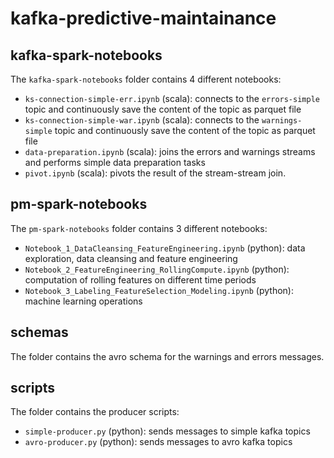 # kafka-predictive-maintainance

## kafka-spark-notebooks
The `kafka-spark-notebooks` folder contains 4 different notebooks:

* `ks-connection-simple-err.ipynb` (scala): connects to the `errors-simple` topic and continuously save the content of the topic as parquet file * `ks-connection-simple-war.ipynb` (scala): connects to the `warnings-simple` topic and continuously save the content of the topic as parquet file 
* `data-preparation.ipynb` (scala): joins the errors and warnings streams and performs simple data preparation tasks
* `pivot.ipynb` (scala): pivots the result of the stream-stream join.

## pm-spark-notebooks
The `pm-spark-notebooks` folder contains 3 different notebooks:

* `Notebook_1_DataCleansing_FeatureEngineering.ipynb` (python): data exploration, data cleansing and feature engineering* `Notebook_2_FeatureEngineering_RollingCompute.ipynb` (python): computation of rolling features on different time periods* `Notebook_3_Labeling_FeatureSelection_Modeling.ipynb` (python): machine learning operations## schemas
The folder contains the avro schema for the warnings and errors messages.

## scripts
The folder contains the producer scripts:

* `simple-producer.py` (python): sends messages to simple kafka topics* `avro-producer.py` (python): sends messages to avro kafka topics